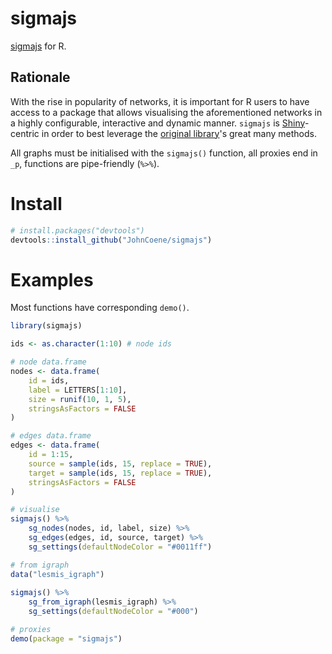 # sigmajs

[sigmajs](http://sigmajs.org/) for R.

## Rationale

With the rise in popularity of networks, it is important for R users to have access to a package that allows visualising the aforementioned networks in a highly configurable, interactive and dynamic manner.
`sigmajs` is [Shiny](https://shiny.rstudio.com/)-centric in order to best leverage the [original library](http://sigmajs.org/)'s great many methods.

All graphs must be initialised with the `sigmajs()` function, all proxies end in `_p`, functions are pipe-friendly (`%>%`).

# Install

```r
# install.packages("devtools")
devtools::install_github("JohnCoene/sigmajs")
```

# Examples

Most functions have corresponding `demo()`.

```r
library(sigmajs)

ids <- as.character(1:10) # node ids

# node data.frame
nodes <- data.frame(
	id = ids,
	label = LETTERS[1:10],
	size = runif(10, 1, 5),
	stringsAsFactors = FALSE
)

# edges data.frame
edges <- data.frame(
	id = 1:15,
	source = sample(ids, 15, replace = TRUE),
	target = sample(ids, 15, replace = TRUE),
	stringsAsFactors = FALSE
)

# visualise
sigmajs() %>%
	sg_nodes(nodes, id, label, size) %>%
	sg_edges(edges, id, source, target) %>%
	sg_settings(defaultNodeColor = "#0011ff")

# from igraph 
data("lesmis_igraph")
 
sigmajs() %>%
	sg_from_igraph(lesmis_igraph) %>%
	sg_settings(defaultNodeColor = "#000")

# proxies
demo(package = "sigmajs")
```